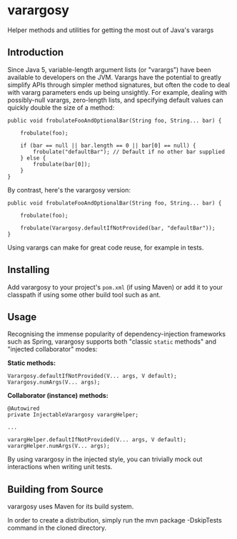 varargosy
=========

Helper methods and utilities for getting the most out of Java's varargs

Introduction
------------
Since Java 5, variable-length argument lists (or "varargs") have been available to developers on the JVM.
Varargs have the potential to greatly simplify APIs through simpler method signatures, but often the code to deal
with vararg parameters ends up being unsightly. For example, dealing with possibly-null varargs, zero-length lists,
and specifying default values can quickly double the size of a method:

    public void frobulateFooAndOptionalBar(String foo, String... bar) {
    
        frobulate(foo);  
    
        if (bar == null || bar.length == 0 || bar[0] == null) {          
            frobulate("defaultBar"); // Default if no other bar supplied
        } else {
            frobulate(bar[0]);
        }
    }
    
By contrast, here's the varargosy version:

    public void frobulateFooAndOptionalBar(String foo, String... bar) {
    
        frobulate(foo);  
    
        frobulate(Varargosy.defaultIfNotProvided(bar, "defaultBar"));
    }

Using varargs can make for great code reuse, for example in tests.

Installing
----------
Add varargosy to your project's `pom.xml` (if using Maven) or add it to your classpath if using some other build tool such as ant.

Usage
-----

Recognising the immense popularity of dependency-injection frameworks such as Spring, varargosy supports both
"classic `static` methods" and "injected collaborator" modes:

**Static methods:**

    Varargosy.defaultIfNotProvided(V... args, V default);
    Varargosy.numArgs(V... args);
    
**Collaborator (instance) methods:**
    
    @Autowired
    private InjectableVarargosy varargHelper;
    
    ...
     
    varargHelper.defaultIfNotProvided(V... args, V default);
    varargHelper.numArgs(V... args);
     
By using varargosy in the injected style, you can trivially mock out interactions when writing unit tests.    
    
    

Building from Source
--------------------

varargosy uses Maven for its build system.

In order to create a distribution, simply run the mvn package -DskipTests command in the cloned directory.